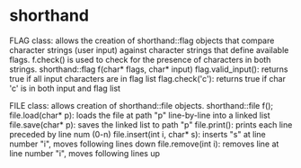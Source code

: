 # shorthand

FLAG class:
		allows the creation of shorthand::flag objects that compare character strings (user input) against character strings 
		that define available flags. f.check() is used to check for the presence of characters in both strings.
			shorthand::flag f(char* flags, char* input)
				flag.valid_input():				returns true if all input characters are in flag list
				flag.check('c'):				returns true if char 'c' is in both input and flag list

FILE class:
		allows creation of shorthand::file objects.
			shorthand::file f();
				file.load(char* p): 			loads the file at path "p" line-by-line into a linked list
				file.save(char* p): 			saves the linked list to path "p"
				file.print(): 					prints each line preceded by line num (0-n)
				file.insert(int i, char* s): 	inserts "s" at line number "i", moves following lines down
				file.remove(int i):				removes line at line number "i", moves following lines up
		
